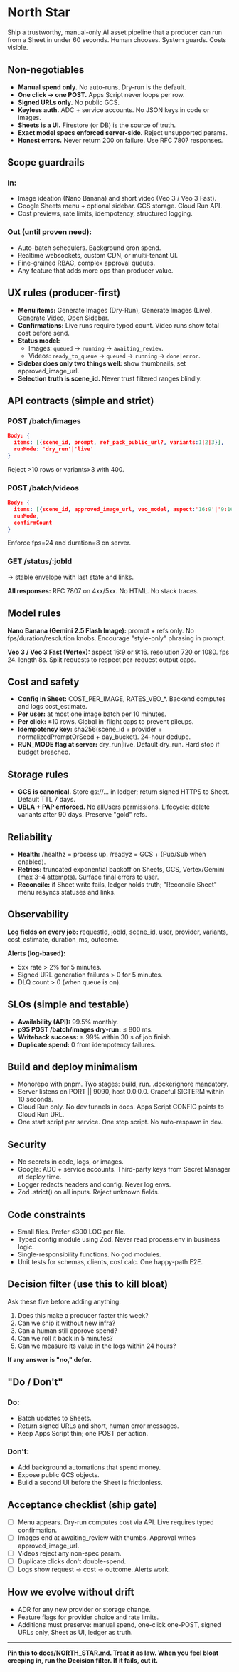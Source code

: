 # North Star

Ship a trustworthy, manual-only AI asset pipeline that a producer can run from a Sheet in under 60 seconds. Human chooses. System guards. Costs visible.

## Non-negotiables

- **Manual spend only.** No auto-runs. Dry-run is the default.
- **One click → one POST.** Apps Script never loops per row.
- **Signed URLs only.** No public GCS.
- **Keyless auth.** ADC + service accounts. No JSON keys in code or images.
- **Sheets is a UI.** Firestore (or DB) is the source of truth.
- **Exact model specs enforced server-side.** Reject unsupported params.
- **Honest errors.** Never return 200 on failure. Use RFC 7807 responses.

## Scope guardrails

### In:
- Image ideation (Nano Banana) and short video (Veo 3 / Veo 3 Fast).
- Google Sheets menu + optional sidebar. GCS storage. Cloud Run API.
- Cost previews, rate limits, idempotency, structured logging.

### Out (until proven need):
- Auto-batch schedulers. Background cron spend.
- Realtime websockets, custom CDN, or multi-tenant UI.
- Fine-grained RBAC, complex approval queues.
- Any feature that adds more ops than producer value.

## UX rules (producer-first)

- **Menu items:** Generate Images (Dry-Run), Generate Images (Live), Generate Video, Open Sidebar.
- **Confirmations:** Live runs require typed count. Video runs show total cost before send.
- **Status model:**
  - Images: `queued` → `running` → `awaiting_review`.
  - Videos: `ready_to_queue` → `queued` → `running` → `done|error`.
- **Sidebar does only two things well:** show thumbnails, set approved_image_url.
- **Selection truth is scene_id.** Never trust filtered ranges blindly.

## API contracts (simple and strict)

### POST /batch/images
```json
Body: { 
  items: [{scene_id, prompt, ref_pack_public_url?, variants:1|2|3}], 
  runMode: 'dry_run'|'live' 
}
```
Reject >10 rows or variants>3 with 400.

### POST /batch/videos
```json
Body: { 
  items: [{scene_id, approved_image_url, veo_model, aspect:'16:9'|'9:16', resolution:720|1080}], 
  runMode, 
  confirmCount 
}
```
Enforce fps=24 and duration=8 on server.

### GET /status/:jobId 
→ stable envelope with last state and links.

**All responses:** RFC 7807 on 4xx/5xx. No HTML. No stack traces.

## Model rules

**Nano Banana (Gemini 2.5 Flash Image):** prompt + refs only. No fps/duration/resolution knobs. Encourage "style-only" phrasing in prompt.

**Veo 3 / Veo 3 Fast (Vertex):** aspect 16:9 or 9:16. resolution 720 or 1080. fps 24. length 8s. Split requests to respect per-request output caps.

## Cost and safety

- **Config in Sheet:** COST_PER_IMAGE, RATES_VEO_*. Backend computes and logs cost_estimate.
- **Per user:** at most one image batch per 10 minutes.
- **Per click:** ≤10 rows. Global in-flight caps to prevent pileups.
- **Idempotency key:** sha256(scene_id + provider + normalizedPromptOrSeed + day_bucket). 24-hour dedupe.
- **RUN_MODE flag at server:** dry_run|live. Default dry_run. Hard stop if budget breached.

## Storage rules

- **GCS is canonical.** Store gs://… in ledger; return signed HTTPS to Sheet. Default TTL 7 days.
- **UBLA + PAP enforced.** No allUsers permissions. Lifecycle: delete variants after 90 days. Preserve "gold" refs.

## Reliability

- **Health:** /healthz = process up. /readyz = GCS + (Pub/Sub when enabled).
- **Retries:** truncated exponential backoff on Sheets, GCS, Vertex/Gemini (max 3–4 attempts). Surface final errors to user.
- **Reconcile:** if Sheet write fails, ledger holds truth; "Reconcile Sheet" menu resyncs statuses and links.

## Observability

**Log fields on every job:** requestId, jobId, scene_id, user, provider, variants, cost_estimate, duration_ms, outcome.

**Alerts (log-based):**
- 5xx rate > 2% for 5 minutes.
- Signed URL generation failures > 0 for 5 minutes.
- DLQ count > 0 (when queue is on).

## SLOs (simple and testable)

- **Availability (API):** 99.5% monthly.
- **p95 POST /batch/images dry-run:** ≤ 800 ms.
- **Writeback success:** ≥ 99% within 30 s of job finish.
- **Duplicate spend:** 0 from idempotency failures.

## Build and deploy minimalism

- Monorepo with pnpm. Two stages: build, run. .dockerignore mandatory.
- Server listens on PORT || 9090, host 0.0.0.0. Graceful SIGTERM within 10 seconds.
- Cloud Run only. No dev tunnels in docs. Apps Script CONFIG points to Cloud Run URL.
- One start script per service. One stop script. No auto-respawn in dev.

## Security

- No secrets in code, logs, or images.
- Google: ADC + service accounts. Third-party keys from Secret Manager at deploy time.
- Logger redacts headers and config. Never log envs.
- Zod .strict() on all inputs. Reject unknown fields.

## Code constraints

- Small files. Prefer ≤300 LOC per file.
- Typed config module using Zod. Never read process.env in business logic.
- Single-responsibility functions. No god modules.
- Unit tests for schemas, clients, cost calc. One happy-path E2E.

## Decision filter (use this to kill bloat)

Ask these five before adding anything:

1. Does this make a producer faster this week?
2. Can we ship it without new infra?
3. Can a human still approve spend?
4. Can we roll it back in 5 minutes?
5. Can we measure its value in the logs within 24 hours?

**If any answer is "no," defer.**

## "Do / Don't"

### Do:
- Batch updates to Sheets.
- Return signed URLs and short, human error messages.
- Keep Apps Script thin; one POST per action.

### Don't:
- Add background automations that spend money.
- Expose public GCS objects.
- Build a second UI before the Sheet is frictionless.

## Acceptance checklist (ship gate)

- [ ] Menu appears. Dry-run computes cost via API. Live requires typed confirmation.
- [ ] Images end at awaiting_review with thumbs. Approval writes approved_image_url.
- [ ] Videos reject any non-spec param.
- [ ] Duplicate clicks don't double-spend.
- [ ] Logs show request → cost → outcome. Alerts work.

## How we evolve without drift

- ADR for any new provider or storage change.
- Feature flags for provider choice and rate limits.
- Additions must preserve: manual spend, one-click one-POST, signed URLs only, Sheet as UI, ledger as truth.

---

**Pin this to docs/NORTH_STAR.md. Treat it as law. When you feel bloat creeping in, run the Decision filter. If it fails, cut it.**